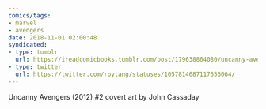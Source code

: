 ```yaml
---
comics/tags:
- marvel
- avengers
date: 2018-11-01 02:00:48
syndicated:
- type: tumblr
  url: https://ireadcomicbooks.tumblr.com/post/179638864080/uncanny-avengers-2012-2-covert-art-by-john
- type: twitter
  url: https://twitter.com/roytang/statuses/1057814687117656064/
---
```


<p>Uncanny Avengers (2012) #2 covert art by John Cassaday<br/></p>